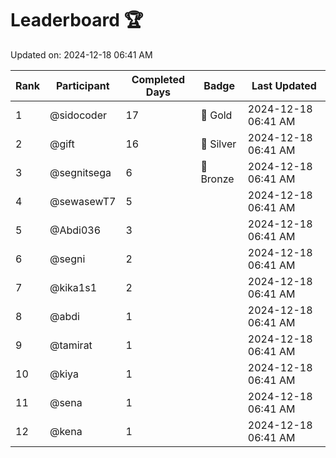 # Leaderboard 🏆

Updated on: 2024-12-18 06:41 AM

| Rank | Participant       | Completed Days | Badge      | Last Updated         |
|------|-------------------|----------------|------------|----------------------|
| 1    | @sidocoder        | 17             | 🏅 Gold     | 2024-12-18 06:41 AM |
| 2    | @gift             | 16             | 🥈 Silver   | 2024-12-18 06:41 AM |
| 3    | @segnitsega       | 6              | 🥉 Bronze   | 2024-12-18 06:41 AM |
| 4    | @sewasewT7        | 5              |            | 2024-12-18 06:41 AM |
| 5    | @Abdi036          | 3              |            | 2024-12-18 06:41 AM |
| 6    | @segni            | 2              |            | 2024-12-18 06:41 AM |
| 7    | @kika1s1          | 2              |            | 2024-12-18 06:41 AM |
| 8    | @abdi             | 1              |            | 2024-12-18 06:41 AM |
| 9    | @tamirat          | 1              |            | 2024-12-18 06:41 AM |
| 10   | @kiya             | 1              |            | 2024-12-18 06:41 AM |
| 11   | @sena             | 1              |            | 2024-12-18 06:41 AM |
| 12   | @kena             | 1              |            | 2024-12-18 06:41 AM |
